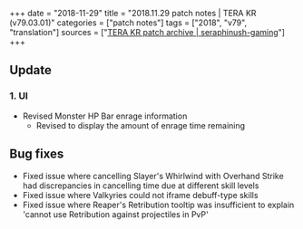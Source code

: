 +++
date = "2018-11-29"
title = "2018.11.29 patch notes | TERA KR (v79.03.01)"
categories = ["patch notes"]
tags = ["2018", "v79", "translation"]
sources = ["[TERA KR patch archive | seraphinush-gaming](/ko/patch/2018/v79-03-01)"]
+++

## Update

### **1.** UI 
- Revised Monster HP Bar enrage information
  - Revised to display the amount of enrage time remaining 

## Bug fixes
 
- Fixed issue where cancelling Slayer's Whirlwind with Overhand Strike had discrepancies in cancelling time due at different skill levels 
- Fixed issue where Valkyries could not iframe debuff-type skills 
- Fixed issue where Reaper's Retribution tooltip was insufficient to explain 'cannot use Retribution against projectiles in PvP'
